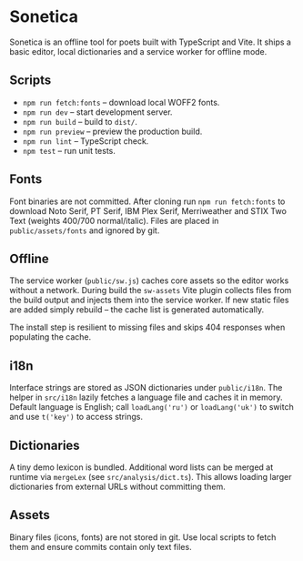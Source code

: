 # Sonetica
Sonetica is an offline tool for poets built with TypeScript and Vite. It ships a basic editor, local dictionaries and a service worker for offline mode.

## Scripts

- `npm run fetch:fonts` – download local WOFF2 fonts.
- `npm run dev` – start development server.
- `npm run build` – build to `dist/`.
- `npm run preview` – preview the production build.
- `npm run lint` – TypeScript check.
- `npm test` – run unit tests.

## Fonts

Font binaries are not committed. After cloning run `npm run fetch:fonts` to download Noto Serif, PT Serif, IBM Plex Serif, Merriweather and STIX Two Text (weights 400/700 normal/italic). Files are placed in `public/assets/fonts` and ignored by git.

## Offline

The service worker (`public/sw.js`) caches core assets so the editor works without a network. During build the `sw-assets` Vite plugin collects files from the build output and injects them into the service worker. If new static files are added simply rebuild – the cache list is generated automatically.

The install step is resilient to missing files and skips 404 responses when populating the cache.

## i18n

Interface strings are stored as JSON dictionaries under `public/i18n`. The helper in `src/i18n` lazily fetches a language file and caches it in memory. Default language is English; call `loadLang('ru')` or `loadLang('uk')` to switch and use `t('key')` to access strings.

## Dictionaries

A tiny demo lexicon is bundled. Additional word lists can be merged at runtime via `mergeLex` (see `src/analysis/dict.ts`). This allows loading larger dictionaries from external URLs without committing them.

## Assets

Binary files (icons, fonts) are not stored in git. Use local scripts to fetch them and ensure commits contain only text files.
